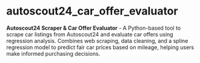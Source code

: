 # autoscout24_car_offer_evaluator
**Autoscout24 Scraper &amp; Car Offer Evaluator** - A Python-based tool to scrape car listings from Autoscout24 and evaluate car offers using regression analysis. Combines web scraping, data cleaning, and a spline regression model to predict fair car prices based on mileage, helping users make informed purchasing decisions.
